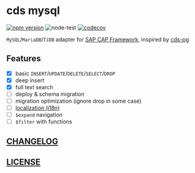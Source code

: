 # cds mysql

[![npm version](https://img.shields.io/npm/v/cds-mysql?label=cds-mysql)](https://www.npmjs.com/package/cds-mysql)
![node-test](https://github.com/Soontao/cds-mysql/workflows/node-test/badge.svg)
[![codecov](https://codecov.io/gh/Soontao/cds-mysql/branch/main/graph/badge.svg?token=xTt6AaHeuu)](https://codecov.io/gh/Soontao/cds-mysql)

`MySQL`/`MariaDB`/`TiDB` adapter for [SAP CAP Framework](https://cap.cloud.sap/docs/about/), inspired by [cds-pg](https://github.com/sapmentors/cds-pg)

## Features

- [x] basic `INSERT`/`UPDATE`/`DELETE`/`SELECT`/`DROP`
- [x] deep insert
- [x] full text search
- [ ] deploy & schema migration
- [ ] migration optimization (ignore drop in some case)
- [ ] [localization (i18n)](https://cap.cloud.sap/docs/guides/localized-data)
- [ ] `$expand` navigation
- [ ] `$filter` with functions

## [CHANGELOG](./CHANGELOG.md)
## [LICENSE](./LICENSE)